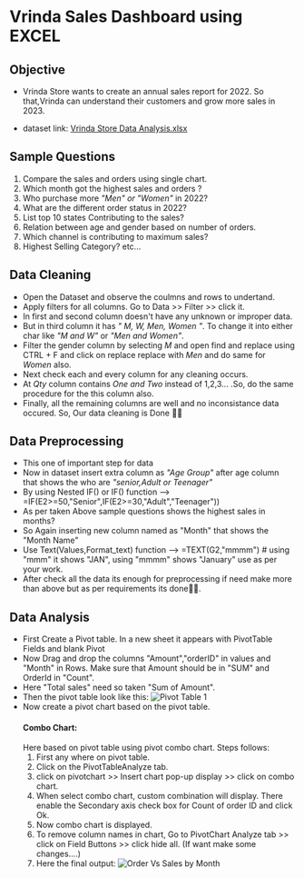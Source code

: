 # Vrinda Sales Dashboard using EXCEL

## Objective

- Vrinda Store wants to create an annual sales report for 2022. So that,Vrinda can understand their customers and grow more sales in 2023.

- dataset link: [Vrinda Store Data Analysis.xlsx](https://github.com/user-attachments/files/18464177/Vrinda.Store.Data.Analysis.xlsx)

## Sample Questions

1. Compare the sales and orders using single chart.
2. Which month got the highest sales and orders ?
3. Who purchase more *"Men" or "Women"* in 2022?
4. What are the different order status in 2022?
5. List top 10 states Contributing to the sales?
6. Relation between age and gender based on number of orders.
7. Which channel is contributing to maximum sales?
8. Highest Selling Category? etc...

## Data Cleaning

- Open the Dataset and observe the coulmns and rows to undertand.
- Apply filters for all columns. Go to Data >> Filter >> click it.
- In first and second column doesn't have any unknown or improper data.
- But in third column it has *" M, W, Men, Women "*. To change it into either char like *"M and W"* or *"Men and Women"*.
- Filter the gender column by selecting *M* and open find and replace using CTRL + F and click on replace replace with *Men* and do same for *Women* also.
- Next check each and every column for any cleaning occurs.
- At *Qty* column contains *One and Two* instead of 1,2,3... .So, do the same procedure for the this column also.
- Finally, all the remaining columns are well and no inconsistance data occured. So, Our data cleaning is Done 🎉🎉 

## Data Preprocessing

- This one of important step for data
- Now in dataset insert extra column as *"Age Group"* after age column that shows the who are *"senior,Adult or Teenager"*
- By using Nested IF() or IF() function --> =IF(E2>=50,"Senior",IF(E2>=30,"Adult","Teenager"))
- As per taken Above sample questions shows the highest sales in months?
- So Again inserting new column named as "Month" that shows the "Month Name"
- Use Text(Values,Format_text) function --> =TEXT(G2,"mmmm") # using "mmm" it shows "JAN", using "mmmm" shows "January" use as per your work.
- After check all the data its enough for preprocessing if need make more than above but as per requirements its done🎊🎊.

## Data Analysis

- First Create a Pivot table. In a new sheet it appears with PivotTable Fields and blank Pivot
- Now Drag and drop the columns "Amount","orderID" in values and "Month" in Rows. Make sure that Amount should be in "SUM" and OrderId in "Count".
- Here "Total sales" need so taken "Sum of Amount".
- Then the pivot table look like this:
    ![Pivot Table 1](https://github.com/user-attachments/assets/e7592660-2ef4-46bb-9d6f-dd642b4f1616)
- Now create a pivot chart based on the pivot table.
  #### Combo Chart:
  Here based on pivot table using pivot combo chart. Steps follows:
  1. First any where on pivot table.
  2. Click on the PivotTableAnalyze tab.
  3. click on pivotchart >> Insert chart pop-up display >> click on combo chart.
  4. When select combo chart, custom combination will display. There enable the Secondary axis check box for Count of order ID and click Ok.
  5. Now combo chart is displayed.
  6. To remove column names in chart, Go to PivotChart Analyze tab >> click on Field Buttons >> click hide all. (If want make some changes....)
  7. Here the final output:
       ![Order Vs Sales by Month](https://github.com/user-attachments/assets/2aebd22f-a5c1-48ab-8841-6e9183b69719)

  

